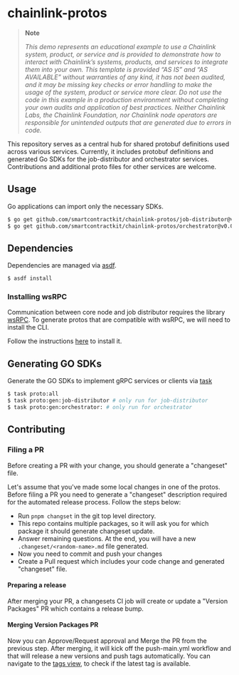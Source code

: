 # chainlink-protos

> **Note**
>
> _This demo represents an educational example to use a Chainlink system, product, or service and is provided to demonstrate how to interact with Chainlink’s systems, products, and services to integrate them into your own. This template is provided “AS IS” and “AS AVAILABLE” without warranties of any kind, it has not been audited, and it may be missing key checks or error handling to make the usage of the system, product or service more clear. Do not use the code in this example in a production environment without completing your own audits and application of best practices. Neither Chainlink Labs, the Chainlink Foundation, nor Chainlink node operators are responsible for unintended outputs that are generated due to errors in code._

This repository serves as a central hub for shared protobuf definitions used across various services. Currently, it includes protobuf definitions and generated Go SDKs for the job-distributor and orchestrator services. Contributions and additional proto files for other services are welcome.

## Usage

Go applications can import only the necessary SDKs.

```bash
$ go get github.com/smartcontractkit/chainlink-protos/job-distributor@v0.0.1
$ go get github.com/smartcontractkit/chainlink-protos/orchestrator@v0.0.1
```

## Dependencies

Dependencies are managed via [asdf](https://asdf-vm.com/guide/getting-started.html).

```bash
$ asdf install
```

### Installing wsRPC

Communication between core node and job distributor requires the library [wsRPC](https://github.com/smartcontractkit/wsrpc). To generate protos that are compatible with wsRPC, we will need to install the CLI.

Follow the instructions [here](https://github.com/smartcontractkit/wsrpc?tab=readme-ov-file#set-up) to install it.

## Generating GO SDKs

Generate the GO SDKs to implement gRPC services or clients via [task](https://taskfile.dev/installation/)

```bash
$ task proto:all
$ task proto:gen:job-distributor # only run for job-distributor
$ task proto:gen:orchestrator: # only run for orchestrator
```

## Contributing

### Filing a PR

Before creating a PR with your change, you should generate a "changeset" file.

Let's assume that you've made some local changes in one of the protos.
Before filing a PR you need to generate a "changeset" description required for
the automated release process. Follow the steps below:

- Run `pnpm changset` in the git top level directory.
- This repo contains multiple packages, so it will ask you for which package it
  should generate changeset update.
- Answer remaining questions. At the end, you will have a new
  `.changeset/<random-name>.md` file generated.
- Now you need to commit and push your changes
- Create a Pull request which includes your code change and generated
  "changeset" file.

#### Preparing a release

After merging your PR, a changesets CI job will create or update a "Version
Packages" PR which contains a release bump.

#### Merging Version Packages PR

Now you can Approve/Request approval and Merge the PR from the previous step.
After merging, it will kick off the push-main.yml workflow and that will release
a new versions and push tags automatically. You can navigate to the
[tags view](https://github.com/smartcontractkit/chainlink-protos/tags), to check if the
latest tag is available.
